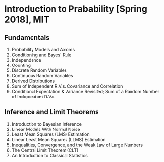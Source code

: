 # Introduction to Prabability [Spring 2018], MIT

## Fundamentals
1. Probability Models and Axioms
2. Conditioning and Bayes' Rule
3. Independence
4. Counting
5. Discrete Random Variables
6. Continuous Random Variables
7. Derived Distributions
8. Sum of Independent R.V.s. Covariance and Correlation
9. Conditional Expectation & Variance Revisited; Sum of a Random Number of Independent R.V.s

## Inference and Limit Theorems
1. Introduction to Bayesian Inference
2. Linear Models With Normal Noise
3. Least Mean Squares (LMS) Estimation
4. Linear Least Mean Squares (LLMS) Estimation
5. Inequalities, Convergence, and the Weak Law of Large Numbers
6. The Central Limit Theorem (CLT)
7. An Introduction to Classical Statistics


